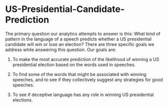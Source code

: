 # US-Presidential-Candidate-Prediction
The primary question our analytics attempts to answer is this: What kind of pattern in the language of a speech
predicts whether a US presidential candidate will win or lose an election? There are three specific goals we address while answering
this question. Our goals are:

1. To make the most accurate prediction of the likelihood of winning a US presidential election based on the
words used in speeches.
  
2. To find some of the words that might be associated with winning speeches, and to see if they collectively
suggest any strategies for good speeches.

3. To see if deceptive language has any role in winning US presidential elections.
